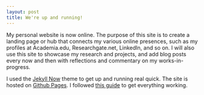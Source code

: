 ```yaml
---
layout: post
title: We're up and running!
---
```


My personal website is now online. The purpose of this site is to create a landing page or hub that connects my various online presences, such as my profiles at Academia.edu, Researchgate.net, LinkedIn, and so on. I will also use this site to showcase my research and projects, and add blog posts every now and then with reflections and commentary on my works-in-progress. 

I used the [Jekyll Now](http://www.jekyllnow.com/) theme to get up and running real quick. The site is hosted on [Github Pages](https://pages.github.com/). I followed [this guide](https://www.smashingmagazine.com/2014/08/build-blog-jekyll-github-pages/) to get everything working.
